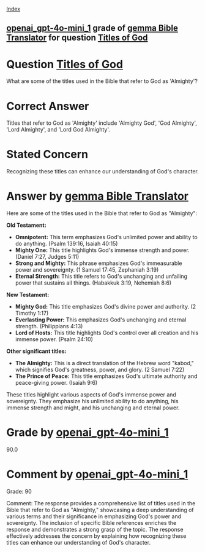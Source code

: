 
[Index](../../../../index.md)
## [openai_gpt-4o-mini_1](../../../grading_models/openai_gpt-4o-mini_1.md) grade of [gemma Bible Translator](../../../answering_models/gemma_Bible_Translator.md) for question [Titles of God](../../../questions/Titles_of_God.md)

# Question [Titles of God](../../../questions/Titles_of_God.md)
What are some of the titles used in the Bible that refer to God as 'Almighty'?

# Correct Answer
Titles that refer to God as 'Almighty' include 'Almighty God', 'God Almighty', 'Lord Almighty', and 'Lord God Almighty'.

# Stated Concern
Recognizing these titles can enhance our understanding of God's character.

# Answer by [gemma Bible Translator](../../../answering_models/gemma_Bible_Translator.md)
Here are some of the titles used in the Bible that refer to God as "Almighty":

**Old Testament:**

* **Omnipotent:** This term emphasizes God's unlimited power and ability to do anything. (Psalm 139:16, Isaiah 40:15)
* **Mighty One:** This title highlights God's immense strength and power. (Daniel 7:27, Judges 5:11)
* **Strong and Mighty:** This phrase emphasizes God's immeasurable power and sovereignty. (1 Samuel 17:45, Zephaniah 3:19)
* **Eternal Strength:** This title refers to God's unchanging and unfailing power that sustains all things. (Habakkuk 3:19, Nehemiah 8:6)

**New Testament:**

* **Mighty God:** This title emphasizes God's divine power and authority. (2 Timothy 1:17)
* **Everlasting Power:** This emphasizes God's unchanging and eternal strength. (Philippians 4:13)
* **Lord of Hosts:** This title highlights God's control over all creation and his immense power. (Psalm 24:10)

**Other significant titles:**

* **The Almighty:** This is a direct translation of the Hebrew word "kabod," which signifies God's greatness, power, and glory. (2 Samuel 7:22)
* **The Prince of Peace:** This title emphasizes God's ultimate authority and peace-giving power. (Isaiah 9:6)

These titles highlight various aspects of God's immense power and sovereignty. They emphasize his unlimited ability to do anything, his immense strength and might, and his unchanging and eternal power.

# Grade by [openai_gpt-4o-mini_1](../../../grading_models/openai_gpt-4o-mini_1.md)
90.0

# Comment by [openai_gpt-4o-mini_1](../../../grading_models/openai_gpt-4o-mini_1.md)
Grade: 90

Comment: The response provides a comprehensive list of titles used in the Bible that refer to God as "Almighty," showcasing a deep understanding of various terms and their significance in emphasizing God's power and sovereignty. The inclusion of specific Bible references enriches the response and demonstrates a strong grasp of the topic. The response effectively addresses the concern by explaining how recognizing these titles can enhance our understanding of God's character.
